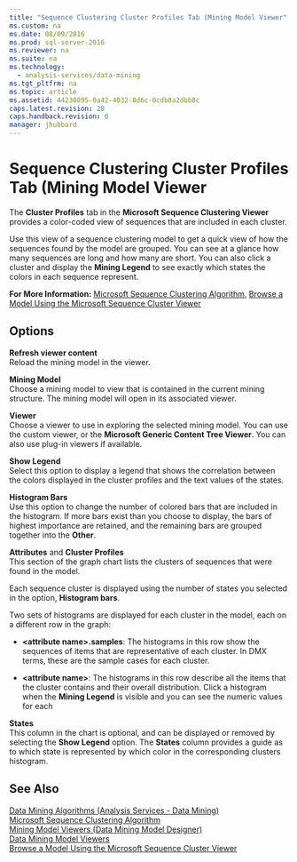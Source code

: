 ```yaml
---
title: "Sequence Clustering Cluster Profiles Tab (Mining Model Viewer"
ms.custom: na
ms.date: 08/09/2016
ms.prod: sql-server-2016
ms.reviewer: na
ms.suite: na
ms.technology: 
  - analysis-services/data-mining
ms.tgt_pltfrm: na
ms.topic: article
ms.assetid: 44230895-0a42-4032-8d6c-0cdb8a2dbb8c
caps.latest.revision: 28
caps.handback.revision: 0
manager: jhubbard
---
```

# Sequence Clustering Cluster Profiles Tab (Mining Model Viewer
The **Cluster Profiles** tab in the **Microsoft Sequence Clustering Viewer** provides a color-coded view of sequences that are included in each cluster.  
  
 Use this view of a sequence clustering model to get a quick view of how the sequences found by the model are grouped. You can see at a glance how many sequences are long and how many are short. You can also click a cluster and display the **Mining Legend** to see exactly which states the colors in each sequence represent.  
  
 **For More Information:**  [Microsoft Sequence Clustering Algorithm](../../Topics/TopicNameNotContainA/Microsoft-Sequence-Clustering-Algorithm.md), [Browse a Model Using the Microsoft Sequence Cluster Viewer](../../Topics/TopicNameContainA/Browse-a-Model-Using-the-Microsoft-Sequence-Cluster-Viewer.md)  
  
## Options  
 **Refresh viewer content**  
 Reload the mining model in the viewer.  
  
 **Mining Model**  
 Choose a mining model to view that is contained in the current mining structure. The mining model will open in its associated viewer.  
  
 **Viewer**  
 Choose a viewer to use in exploring the selected mining model. You can use the custom viewer, or the **Microsoft Generic Content Tree Viewer**. You can also use plug-in viewers if available.  
  
 **Show Legend**  
 Select this option to display a legend that shows the correlation between the colors displayed in the cluster profiles and the text values of the states.  
  
 **Histogram Bars**  
 Use this option to change the number of colored bars that are included in the histogram. If more bars exist than you choose to display, the bars of highest importance are retained, and the remaining bars are grouped together into the **Other**.  
  
 **Attributes** and **Cluster Profiles**  
 This section of the graph chart lists the clusters of sequences that were found in the model.  
  
 Each sequence cluster is displayed using the number of states you selected in the option, **Histogram bars**.  
  
 Two sets of histograms are displayed for each cluster in the model, each on a different row in the graph:  
  
-   **<attribute name\>.samples**: The histograms in this row show the sequences of items that are representative of each cluster. In DMX terms, these are the sample cases for each cluster.  
  
-   **<attribute name\>**: The histograms in this row describe all the items that the cluster contains and their overall distribution. Click a histogram when the **Mining Legend** is visible and you can see the numeric values for each  
  
 **States**  
 This column in the chart is optional, and can be displayed or removed by selecting the **Show Legend** option. The **States** column provides a guide as to which state is represented by which color in the corresponding clusters histogram.  
  
## See Also  
 [Data Mining Algorithms (Analysis Services - Data Mining)](../../Topics/TopicNameNotContainA/Data-Mining-Algorithms--Analysis-Services---Data-Mining-.md)   
 [Microsoft Sequence Clustering Algorithm](../../Topics/TopicNameNotContainA/Microsoft-Sequence-Clustering-Algorithm.md)   
 [Mining Model Viewers (Data Mining Model Designer)](../../Topics/TopicNameNotContainA/Mining-Model-Viewers--Data-Mining-Model-Designer-.md)   
 [Data Mining Model Viewers](../../Topics/TopicNameNotContainA/Data-Mining-Model-Viewers.md)   
 [Browse a Model Using the Microsoft Sequence Cluster Viewer](../../Topics/TopicNameContainA/Browse-a-Model-Using-the-Microsoft-Sequence-Cluster-Viewer.md)